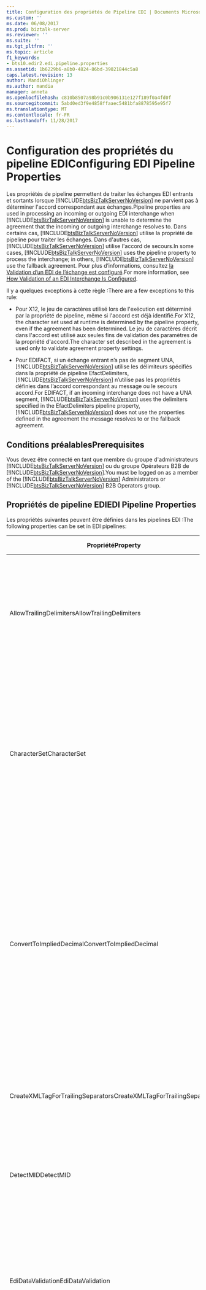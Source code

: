 ```yaml
---
title: Configuration des propriétés de Pipeline EDI | Documents Microsoft
ms.custom: ''
ms.date: 06/08/2017
ms.prod: biztalk-server
ms.reviewer: ''
ms.suite: ''
ms.tgt_pltfrm: ''
ms.topic: article
f1_keywords:
- bts10.edir2.edi.pipeline.properties
ms.assetid: 1b6229b6-a8b0-4824-86bd-39021844c5a8
caps.latest.revision: 13
author: MandiOhlinger
ms.author: mandia
manager: anneta
ms.openlocfilehash: c810b8507a98b91c0b906131e127f189f0a4fd0f
ms.sourcegitcommit: 5abd0ed3f9e4858ffaaec5481bfa8878595e95f7
ms.translationtype: MT
ms.contentlocale: fr-FR
ms.lasthandoff: 11/28/2017
---
```

# <a name="configuring-edi-pipeline-properties"></a><span data-ttu-id="10f08-102">Configuration des propriétés du pipeline EDI</span><span class="sxs-lookup"><span data-stu-id="10f08-102">Configuring EDI Pipeline Properties</span></span>
<span data-ttu-id="10f08-103">Les propriétés de pipeline permettent de traiter les échanges EDI entrants et sortants lorsque [!INCLUDE[btsBizTalkServerNoVersion](../includes/btsbiztalkservernoversion-md.md)] ne parvient pas à déterminer l'accord correspondant aux échanges.</span><span class="sxs-lookup"><span data-stu-id="10f08-103">Pipeline properties are used in processing an incoming or outgoing EDI interchange when [!INCLUDE[btsBizTalkServerNoVersion](../includes/btsbiztalkservernoversion-md.md)] is unable to determine the agreement that the incoming or outgoing interchange resolves to.</span></span> <span data-ttu-id="10f08-104">Dans certains cas, [!INCLUDE[btsBizTalkServerNoVersion](../includes/btsbiztalkservernoversion-md.md)] utilise la propriété de pipeline pour traiter les échanges. Dans d'autres cas, [!INCLUDE[btsBizTalkServerNoVersion](../includes/btsbiztalkservernoversion-md.md)] utilise l'accord de secours.</span><span class="sxs-lookup"><span data-stu-id="10f08-104">In some cases, [!INCLUDE[btsBizTalkServerNoVersion](../includes/btsbiztalkservernoversion-md.md)] uses the pipeline property to process the interchange; in others, [!INCLUDE[btsBizTalkServerNoVersion](../includes/btsbiztalkservernoversion-md.md)] use the fallback agreement.</span></span> <span data-ttu-id="10f08-105">Pour plus d’informations, consultez [la Validation d’un EDI de l’échange est configuré](../core/how-validation-of-an-edi-interchange-is-configured.md).</span><span class="sxs-lookup"><span data-stu-id="10f08-105">For more information, see [How Validation of an EDI Interchange Is Configured](../core/how-validation-of-an-edi-interchange-is-configured.md).</span></span>  
  
 <span data-ttu-id="10f08-106">Il y a quelques exceptions à cette règle :</span><span class="sxs-lookup"><span data-stu-id="10f08-106">There are a few exceptions to this rule:</span></span>  
  
-   <span data-ttu-id="10f08-107">Pour X12, le jeu de caractères utilisé lors de l'exécution est déterminé par la propriété de pipeline, même si l'accord est déjà identifié.</span><span class="sxs-lookup"><span data-stu-id="10f08-107">For X12, the character set used at runtime is determined by the pipeline property, even if the agreement has been determined.</span></span> <span data-ttu-id="10f08-108">Le jeu de caractères décrit dans l'accord est utilisé aux seules fins de validation des paramètres de la propriété d'accord.</span><span class="sxs-lookup"><span data-stu-id="10f08-108">The character set described in the agreement is used only to validate agreement property settings.</span></span>  
  
-   <span data-ttu-id="10f08-109">Pour EDIFACT, si un échange entrant n’a pas de segment UNA, [!INCLUDE[btsBizTalkServerNoVersion](../includes/btsbiztalkservernoversion-md.md)] utilise les délimiteurs spécifiés dans la propriété de pipeline EfactDelimiters, [!INCLUDE[btsBizTalkServerNoVersion](../includes/btsbiztalkservernoversion-md.md)] n’utilise pas les propriétés définies dans l’accord correspondant au message ou le secours accord.</span><span class="sxs-lookup"><span data-stu-id="10f08-109">For EDIFACT, if an incoming interchange does not have a UNA segment, [!INCLUDE[btsBizTalkServerNoVersion](../includes/btsbiztalkservernoversion-md.md)] uses the delimiters specified in the EfactDelimiters pipeline property, [!INCLUDE[btsBizTalkServerNoVersion](../includes/btsbiztalkservernoversion-md.md)] does not use the properties defined in the agreement the message resolves to or the fallback agreement.</span></span>  
  
## <a name="prerequisites"></a><span data-ttu-id="10f08-110">Conditions préalables</span><span class="sxs-lookup"><span data-stu-id="10f08-110">Prerequisites</span></span>  
 <span data-ttu-id="10f08-111">Vous devez être connecté en tant que membre du groupe d'administrateurs [!INCLUDE[btsBizTalkServerNoVersion](../includes/btsbiztalkservernoversion-md.md)] ou du groupe Opérateurs B2B de  [!INCLUDE[btsBizTalkServerNoVersion](../includes/btsbiztalkservernoversion-md.md)].</span><span class="sxs-lookup"><span data-stu-id="10f08-111">You must be logged on as a member of the [!INCLUDE[btsBizTalkServerNoVersion](../includes/btsbiztalkservernoversion-md.md)] Administrators or [!INCLUDE[btsBizTalkServerNoVersion](../includes/btsbiztalkservernoversion-md.md)] B2B Operators group.</span></span>  
  
## <a name="edi-pipeline-properties"></a><span data-ttu-id="10f08-112">Propriétés de pipeline EDI</span><span class="sxs-lookup"><span data-stu-id="10f08-112">EDI Pipeline Properties</span></span>  
 <span data-ttu-id="10f08-113">Les propriétés suivantes peuvent être définies dans les pipelines EDI :</span><span class="sxs-lookup"><span data-stu-id="10f08-113">The following properties can be set in EDI pipelines:</span></span>  
  
|<span data-ttu-id="10f08-114">Propriété</span><span class="sxs-lookup"><span data-stu-id="10f08-114">Property</span></span>|<span data-ttu-id="10f08-115">Utiliser</span><span class="sxs-lookup"><span data-stu-id="10f08-115">Use</span></span>|<span data-ttu-id="10f08-116">Valeurs</span><span class="sxs-lookup"><span data-stu-id="10f08-116">Values</span></span>|<span data-ttu-id="10f08-117">Pipeline - Étape</span><span class="sxs-lookup"><span data-stu-id="10f08-117">Pipeline - Stage</span></span>|  
|--------------|---------|------------|-----------------------|  
|<span data-ttu-id="10f08-118">AllowTrailingDelimiters</span><span class="sxs-lookup"><span data-stu-id="10f08-118">AllowTrailingDelimiters</span></span>|<span data-ttu-id="10f08-119">Génère des séparateurs de fin sur l'échange reçu.</span><span class="sxs-lookup"><span data-stu-id="10f08-119">Generates trailing separators on the interchange received.</span></span>|<span data-ttu-id="10f08-120">False (valeur par défaut)</span><span class="sxs-lookup"><span data-stu-id="10f08-120">False (default)</span></span><br /><br /> <span data-ttu-id="10f08-121">True</span><span class="sxs-lookup"><span data-stu-id="10f08-121">True</span></span>|<span data-ttu-id="10f08-122">EdiReceive - Désassembler</span><span class="sxs-lookup"><span data-stu-id="10f08-122">EdiReceive- Disassemble</span></span><br /><br /> <span data-ttu-id="10f08-123">AS2EdiReceive - Désassembler</span><span class="sxs-lookup"><span data-stu-id="10f08-123">AS2EdiReceive -Disassemble</span></span><br /><br /> <span data-ttu-id="10f08-124">EdiSend - Assembler</span><span class="sxs-lookup"><span data-stu-id="10f08-124">EdiSend - Assemble</span></span><br /><br /> <span data-ttu-id="10f08-125">AS2EdiSend - Assembler</span><span class="sxs-lookup"><span data-stu-id="10f08-125">AS2EdiSend - Assemble</span></span>|  
|<span data-ttu-id="10f08-126">CharacterSet</span><span class="sxs-lookup"><span data-stu-id="10f08-126">CharacterSet</span></span>|<span data-ttu-id="10f08-127">Spécifie le jeu de caractères à utiliser lors de la validation des échanges EDI sortants au moment de l'exécution.</span><span class="sxs-lookup"><span data-stu-id="10f08-127">Specifies the character set to be used during run-time validation of outgoing EDI interchanges.</span></span><br /><br /> <span data-ttu-id="10f08-128">Cette propriété est utilisée pour le traitement des échanges X12 uniquement, pas pour les échanges EDIFACT.</span><span class="sxs-lookup"><span data-stu-id="10f08-128">This property is used for X12 processing only, not for EDIFACT.</span></span>|<span data-ttu-id="10f08-129">UTF8 (valeur par défaut)</span><span class="sxs-lookup"><span data-stu-id="10f08-129">UTF8 (default)</span></span><br /><br /> <span data-ttu-id="10f08-130">Basic</span><span class="sxs-lookup"><span data-stu-id="10f08-130">Basic</span></span><br /><br /> <span data-ttu-id="10f08-131">Étendue</span><span class="sxs-lookup"><span data-stu-id="10f08-131">Extended</span></span>|<span data-ttu-id="10f08-132">EdiReceive - désassembler</span><span class="sxs-lookup"><span data-stu-id="10f08-132">EdiReceive - Disassemble</span></span><br /><br /> <span data-ttu-id="10f08-133">AS2EdiReceive - Désassembler</span><span class="sxs-lookup"><span data-stu-id="10f08-133">AS2EdiReceive -Disassemble</span></span><br /><br /> <span data-ttu-id="10f08-134">EdiSend - Assembler</span><span class="sxs-lookup"><span data-stu-id="10f08-134">EdiSend - Assemble</span></span><br /><br /> <span data-ttu-id="10f08-135">AS2EdiSend - Assembler</span><span class="sxs-lookup"><span data-stu-id="10f08-135">AS2EdiSend - Assemble</span></span>|  
|<span data-ttu-id="10f08-136">ConvertToImpliedDecimal</span><span class="sxs-lookup"><span data-stu-id="10f08-136">ConvertToImpliedDecimal</span></span>|<span data-ttu-id="10f08-137">Dans le cas d'un échange entrant, convertit un nombre EDI spécifié au format Nn en une valeur numérique de base 10 dans le fichier XML intermédiaire dans BizTalk Server.</span><span class="sxs-lookup"><span data-stu-id="10f08-137">For an incoming interchange, converts an EDI number that is specified with the format Nn into a base-10 numeric value in the intermediate XML in BizTalk Server.</span></span><br /><br /> <span data-ttu-id="10f08-138">Cette propriété est utilisée pour le traitement des échanges X12 uniquement, pas pour les échanges EDIFACT.</span><span class="sxs-lookup"><span data-stu-id="10f08-138">This property is used for X12 processing only, not for EDIFACT.</span></span>|<span data-ttu-id="10f08-139">False (valeur par défaut)</span><span class="sxs-lookup"><span data-stu-id="10f08-139">False (default)</span></span><br /><br /> <span data-ttu-id="10f08-140">True</span><span class="sxs-lookup"><span data-stu-id="10f08-140">True</span></span>|<span data-ttu-id="10f08-141">EdiReceive - désassembler</span><span class="sxs-lookup"><span data-stu-id="10f08-141">EdiReceive - Disassemble</span></span><br /><br /> <span data-ttu-id="10f08-142">AS2EdiReceive - désassembler</span><span class="sxs-lookup"><span data-stu-id="10f08-142">AS2EdiReceive - Disassemble</span></span>|  
|<span data-ttu-id="10f08-143">CreateXMLTagForTrailingSeparators</span><span class="sxs-lookup"><span data-stu-id="10f08-143">CreateXMLTagForTrailingSeparators</span></span>|<span data-ttu-id="10f08-144">Crée des balises XML vides pour chacun des séparateurs de fin (si vous avez défini **AllowTrailingDelimiters** sur true).</span><span class="sxs-lookup"><span data-stu-id="10f08-144">Creates empty XML tags for each of the trailing separators (if you have set **AllowTrailingDelimiters** to true).</span></span>|<span data-ttu-id="10f08-145">False (valeur par défaut)</span><span class="sxs-lookup"><span data-stu-id="10f08-145">False (default)</span></span><br /><br /> <span data-ttu-id="10f08-146">True</span><span class="sxs-lookup"><span data-stu-id="10f08-146">True</span></span>|<span data-ttu-id="10f08-147">EdiReceive - désassembler</span><span class="sxs-lookup"><span data-stu-id="10f08-147">EdiReceive - Disassemble</span></span><br /><br /> <span data-ttu-id="10f08-148">AS2EdiReceive - désassembler</span><span class="sxs-lookup"><span data-stu-id="10f08-148">AS2EdiReceive - Disassemble</span></span>|  
|<span data-ttu-id="10f08-149">DetectMID</span><span class="sxs-lookup"><span data-stu-id="10f08-149">DetectMID</span></span>|<span data-ttu-id="10f08-150">Permet au Désassembleur EDI d'analyser plusieurs échanges dans un seul message.</span><span class="sxs-lookup"><span data-stu-id="10f08-150">Enables the EDI Disassembler to parse multiple interchanges in a single message.</span></span>|<span data-ttu-id="10f08-151">True (valeur par défaut)</span><span class="sxs-lookup"><span data-stu-id="10f08-151">True (default)</span></span><br /><br /> <span data-ttu-id="10f08-152">False</span><span class="sxs-lookup"><span data-stu-id="10f08-152">False</span></span>|<span data-ttu-id="10f08-153">EdiReceive - désassembler</span><span class="sxs-lookup"><span data-stu-id="10f08-153">EdiReceive - Disassemble</span></span><br /><br /> <span data-ttu-id="10f08-154">AS2EdiReceive - désassembler</span><span class="sxs-lookup"><span data-stu-id="10f08-154">AS2EdiReceive - Disassemble</span></span>|  
|<span data-ttu-id="10f08-155">EdiDataValidation</span><span class="sxs-lookup"><span data-stu-id="10f08-155">EdiDataValidation</span></span>|<span data-ttu-id="10f08-156">Active la validation de type EDI (éléments de données) pour les échanges EDI sortants, mais aussi la validation de la longueur de champ, le caractère facultatif et le nombre de répétitions.</span><span class="sxs-lookup"><span data-stu-id="10f08-156">Enables EDI type (data elements) validation of outgoing EDI interchanges, including validation of field length, optionality, and repeat count in addition to EDI data element validation.</span></span>|<span data-ttu-id="10f08-157">True (valeur par défaut)</span><span class="sxs-lookup"><span data-stu-id="10f08-157">True (default)</span></span><br /><br /> <span data-ttu-id="10f08-158">False</span><span class="sxs-lookup"><span data-stu-id="10f08-158">False</span></span>|<span data-ttu-id="10f08-159">EdiReceive - désassembler</span><span class="sxs-lookup"><span data-stu-id="10f08-159">EdiReceive - Disassemble</span></span><br /><br /> <span data-ttu-id="10f08-160">AS2EdiReceive - désassembler</span><span class="sxs-lookup"><span data-stu-id="10f08-160">AS2EdiReceive - Disassemble</span></span><br /><br /> <span data-ttu-id="10f08-161">EdiSend - Assembler</span><span class="sxs-lookup"><span data-stu-id="10f08-161">EdiSend - Assemble</span></span><br /><br /> <span data-ttu-id="10f08-162">AS2EdiSend - Assembler</span><span class="sxs-lookup"><span data-stu-id="10f08-162">AS2EdiSend - Assemble</span></span>|  
|<span data-ttu-id="10f08-163">EfactDelimiters</span><span class="sxs-lookup"><span data-stu-id="10f08-163">EfactDelimiters</span></span>|<span data-ttu-id="10f08-164">Indique les délimiteurs à utiliser dans le cadre du traitement d'un échange entrant.</span><span class="sxs-lookup"><span data-stu-id="10f08-164">Indicates the delimiters to be used in processing an incoming interchange.</span></span> <span data-ttu-id="10f08-165">Cette propriété est utilisée si un échange entrant n'a pas de segment UNA.</span><span class="sxs-lookup"><span data-stu-id="10f08-165">Used if an incoming interchange does not have a UNA segment.</span></span><br /><br /> <span data-ttu-id="10f08-166">Les délimiteurs sont les suivants :</span><span class="sxs-lookup"><span data-stu-id="10f08-166">The delimiters include the following:</span></span><br /><br /> <span data-ttu-id="10f08-167">-UNA1 (séparateur d’éléments de données composant)</span><span class="sxs-lookup"><span data-stu-id="10f08-167">-   UNA1 (Component data element separator)</span></span><br /><span data-ttu-id="10f08-168">-UNA2 (séparateur d’éléments de données)</span><span class="sxs-lookup"><span data-stu-id="10f08-168">-   UNA2 (Data element separator)</span></span><br /><span data-ttu-id="10f08-169">-UNA3 (notation décimale)</span><span class="sxs-lookup"><span data-stu-id="10f08-169">-   UNA3 (Decimal notation)</span></span><br /><span data-ttu-id="10f08-170">-UNA4 (indicateur de version)</span><span class="sxs-lookup"><span data-stu-id="10f08-170">-   UNA4 (Release indicator)</span></span><br /><span data-ttu-id="10f08-171">-UNA5 (séparateur de répétition)</span><span class="sxs-lookup"><span data-stu-id="10f08-171">-   UNA5 (Repetition separator)</span></span><br /><span data-ttu-id="10f08-172">-UNA6 (terminateur de Segment) **Remarque :** cette propriété est utilisée pour EDIFACT, le traitement uniquement, pas pour X12.</span><span class="sxs-lookup"><span data-stu-id="10f08-172">-   UNA6 (Segment terminator) **Note:**  This property is used for EDIFACT processing only, not for X12.</span></span>|<span data-ttu-id="10f08-173">0x3A, 0x2B, 0x2C, 0x3F, 0x20, 0x27 (valeurs par défaut)</span><span class="sxs-lookup"><span data-stu-id="10f08-173">0x3A, 0x2B, 0x2C, 0x3F, 0x20, 0x27 (defaults)</span></span>|<span data-ttu-id="10f08-174">EdiReceive - désassembler</span><span class="sxs-lookup"><span data-stu-id="10f08-174">EdiReceive - Disassemble</span></span><br /><br /> <span data-ttu-id="10f08-175">AS2EdiReceive - désassembler</span><span class="sxs-lookup"><span data-stu-id="10f08-175">AS2EdiReceive - Disassemble</span></span>|  
<span data-ttu-id="10f08-176">IgnoreMessageEncoding</span><span class="sxs-lookup"><span data-stu-id="10f08-176">IgnoreMessageEncoding</span></span>|<span data-ttu-id="10f08-177">Spécifie que le composant BatchMarker ne définira pas EDI. Propriété de contexte Type_codage \<X12\> ou \<EDIFACT\>.</span><span class="sxs-lookup"><span data-stu-id="10f08-177">Specifies that the BatchMarker component will not set the EDI.EncodingType context property to \<X12\> or \<EDIFACT\>.</span></span> <span data-ttu-id="10f08-178">Cette propriété s'applique aux pipelines personnalisés utilisés dans le cadre du traitement des messages non-EDI.</span><span class="sxs-lookup"><span data-stu-id="10f08-178">This applies to custom pipelines when processing non-EDI messages.</span></span>|<span data-ttu-id="10f08-179">False (valeur par défaut)</span><span class="sxs-lookup"><span data-stu-id="10f08-179">False (default)</span></span><br /><br /> <span data-ttu-id="10f08-180">True</span><span class="sxs-lookup"><span data-stu-id="10f08-180">True</span></span>|<span data-ttu-id="10f08-181">EdiReceive - RésoudreTiers</span><span class="sxs-lookup"><span data-stu-id="10f08-181">EdiReceive - ResolveParty</span></span><br /><br /> <span data-ttu-id="10f08-182">AS2EdiReceive - RésoudreTiers</span><span class="sxs-lookup"><span data-stu-id="10f08-182">AS2EdiReceive - ResolveParty</span></span>|  
|<span data-ttu-id="10f08-183">MaskSecurityInformation</span><span class="sxs-lookup"><span data-stu-id="10f08-183">MaskSecurityInformation</span></span>|<span data-ttu-id="10f08-184">Masque les informations de sécurité d'autorisation/de mot de passe dans la propriété de contexte d'un échange EDI entrant afin d'empêcher toute divulgation d'informations.</span><span class="sxs-lookup"><span data-stu-id="10f08-184">Mask authorization/password security information in the context property of an incoming EDI interchange to prevent information disclosure.</span></span> <span data-ttu-id="10f08-185">Cette propriété s'applique aux champs ISA1, ISA2, ISA3 et ISA4 pour les échanges X12, et aux champs UNB6 pour les échanges EDIFACT.</span><span class="sxs-lookup"><span data-stu-id="10f08-185">Applies to the ISA1, ISA2, ISA3, and ISA4 fields for X12 interchanges; and the UNB6 fields for EDIFACT interchanges.</span></span>|<span data-ttu-id="10f08-186">True (valeur par défaut)</span><span class="sxs-lookup"><span data-stu-id="10f08-186">True (default)</span></span><br /><br /> <span data-ttu-id="10f08-187">False</span><span class="sxs-lookup"><span data-stu-id="10f08-187">False</span></span>|<span data-ttu-id="10f08-188">EdiReceive - désassembler</span><span class="sxs-lookup"><span data-stu-id="10f08-188">EdiReceive - Disassemble</span></span><br /><br /> <span data-ttu-id="10f08-189">AS2EdiReceive - désassembler</span><span class="sxs-lookup"><span data-stu-id="10f08-189">AS2EdiReceive - Disassemble</span></span>|  
|<span data-ttu-id="10f08-190">PreserveInterchange</span><span class="sxs-lookup"><span data-stu-id="10f08-190">PreserveInterchange</span></span>|<span data-ttu-id="10f08-191">Spécifie qu'un lot reçu sera traité sous forme d'unité globale.</span><span class="sxs-lookup"><span data-stu-id="10f08-191">Specifies that a batch received will be processed as a single unit.</span></span>|<span data-ttu-id="10f08-192">False (valeur par défaut)</span><span class="sxs-lookup"><span data-stu-id="10f08-192">False (default)</span></span><br /><br /> <span data-ttu-id="10f08-193">True</span><span class="sxs-lookup"><span data-stu-id="10f08-193">True</span></span>|<span data-ttu-id="10f08-194">EdiReceive - désassembler</span><span class="sxs-lookup"><span data-stu-id="10f08-194">EdiReceive - Disassemble</span></span><br /><br /> <span data-ttu-id="10f08-195">AS2EdiReceive - désassembler</span><span class="sxs-lookup"><span data-stu-id="10f08-195">AS2EdiReceive - Disassemble</span></span>|  
|<span data-ttu-id="10f08-196">RouteAckOn2WayPort</span><span class="sxs-lookup"><span data-stu-id="10f08-196">RouteAckOn2WayPort</span></span>|<span data-ttu-id="10f08-197">Renvoie un accusé de réception EDI via la connexion ouverte d'un port de réception bidirectionnel de requête-réponse.</span><span class="sxs-lookup"><span data-stu-id="10f08-197">Returns an EDI acknowledgment over the open connection of a two-way request-response receive port.</span></span>|<span data-ttu-id="10f08-198">True (valeur par défaut)</span><span class="sxs-lookup"><span data-stu-id="10f08-198">True (default)</span></span><br /><br /> <span data-ttu-id="10f08-199">False</span><span class="sxs-lookup"><span data-stu-id="10f08-199">False</span></span>|<span data-ttu-id="10f08-200">EdiReceive - désassembler</span><span class="sxs-lookup"><span data-stu-id="10f08-200">EdiReceive - Disassemble</span></span><br /><br /> <span data-ttu-id="10f08-201">AS2EdiReceive - désassembler</span><span class="sxs-lookup"><span data-stu-id="10f08-201">AS2EdiReceive - Disassemble</span></span>|  
|<span data-ttu-id="10f08-202">UseDotAsDecimalSeperator</span><span class="sxs-lookup"><span data-stu-id="10f08-202">UseDotAsDecimalSeperator</span></span>|<span data-ttu-id="10f08-203">Lorsque cette propriété a la valeur True, l’EDI pipeline de réception utilise une notation décimale de «. »</span><span class="sxs-lookup"><span data-stu-id="10f08-203">When set to True, the EDI receive pipeline uses a decimal notation of “.”</span></span> <span data-ttu-id="10f08-204">au lieu de la notation décimale du document entrant.</span><span class="sxs-lookup"><span data-stu-id="10f08-204">instead of the decimal notation of the incoming document.</span></span>|<span data-ttu-id="10f08-205">False (valeur par défaut)</span><span class="sxs-lookup"><span data-stu-id="10f08-205">False (default)</span></span><br /><br /> <span data-ttu-id="10f08-206">True</span><span class="sxs-lookup"><span data-stu-id="10f08-206">True</span></span>|<span data-ttu-id="10f08-207">EdiReceive-désassembler</span><span class="sxs-lookup"><span data-stu-id="10f08-207">EdiReceive – Disassemble</span></span><br /><br /> <span data-ttu-id="10f08-208">AS2EdiReceive - désassembler</span><span class="sxs-lookup"><span data-stu-id="10f08-208">AS2EdiReceive - Disassemble</span></span>|  
|<span data-ttu-id="10f08-209">UseIsa11AsRepetitionSeparator</span><span class="sxs-lookup"><span data-stu-id="10f08-209">UseIsa11AsRepetitionSeparator</span></span>|<span data-ttu-id="10f08-210">Spécifie l'utilisation d'ISA11 comme séparateur de répétition au lieu d'un identificateur standard.</span><span class="sxs-lookup"><span data-stu-id="10f08-210">Specifies that ISA11 is used as a Repetition separator instead of a Standard identifier.</span></span> <span data-ttu-id="10f08-211">**Remarque :** cette propriété est utilisée pour X12 traitement uniquement, pas pour EDIFACT.</span><span class="sxs-lookup"><span data-stu-id="10f08-211">**Note:**  This property is used for X12 processing only, not for EDIFACT.</span></span>|<span data-ttu-id="10f08-212">False (valeur par défaut)</span><span class="sxs-lookup"><span data-stu-id="10f08-212">False (default)</span></span><br /><br /> <span data-ttu-id="10f08-213">True</span><span class="sxs-lookup"><span data-stu-id="10f08-213">True</span></span>|<span data-ttu-id="10f08-214">EdiReceive - désassembler</span><span class="sxs-lookup"><span data-stu-id="10f08-214">EdiReceive - Disassemble</span></span><br /><br /> <span data-ttu-id="10f08-215">AS2EdiReceive - désassembler</span><span class="sxs-lookup"><span data-stu-id="10f08-215">AS2EdiReceive - Disassemble</span></span>|  
|<span data-ttu-id="10f08-216">XmlSchemaValidation</span><span class="sxs-lookup"><span data-stu-id="10f08-216">XmlSchemaValidation</span></span>|<span data-ttu-id="10f08-217">Permet la validation étendue (BTS-XSD) des échanges EDI sortants.</span><span class="sxs-lookup"><span data-stu-id="10f08-217">Enables extended (BTS-XSD) validation of outgoing EDI interchanges.</span></span> <span data-ttu-id="10f08-218">Cette propriété s'applique uniquement si le schéma a été personnalisé à l'aide d'éléments d'un type de données autre qu'EDI.</span><span class="sxs-lookup"><span data-stu-id="10f08-218">This applies only if the schema has been customized with elements whose data type is not an EDI data type.</span></span> <span data-ttu-id="10f08-219">Ces éléments ajoutés ne sont pas destinés à être validés via la validation EDI. Ils sont donc soumis à la validation étendue.</span><span class="sxs-lookup"><span data-stu-id="10f08-219">These added elements are not be validated by EDI validation, so will be covered by extended validation.</span></span>|<span data-ttu-id="10f08-220">False (valeur par défaut)</span><span class="sxs-lookup"><span data-stu-id="10f08-220">False (default)</span></span><br /><br /> <span data-ttu-id="10f08-221">True</span><span class="sxs-lookup"><span data-stu-id="10f08-221">True</span></span>|<span data-ttu-id="10f08-222">EdiReceive - désassembler</span><span class="sxs-lookup"><span data-stu-id="10f08-222">EdiReceive - Disassemble</span></span><br /><br /> <span data-ttu-id="10f08-223">AS2EdiReceive - désassembler</span><span class="sxs-lookup"><span data-stu-id="10f08-223">AS2EdiReceive - Disassemble</span></span><br /><br /> <span data-ttu-id="10f08-224">EdiSend - Assembler</span><span class="sxs-lookup"><span data-stu-id="10f08-224">EdiSend - Assemble</span></span><br /><br /> <span data-ttu-id="10f08-225">AS2EdiSend - Assembler</span><span class="sxs-lookup"><span data-stu-id="10f08-225">AS2EdiSend - Assemble</span></span>|  
  
### <a name="to-set-a-pipeline-property"></a><span data-ttu-id="10f08-226">Pour définir une propriété de pipeline</span><span class="sxs-lookup"><span data-stu-id="10f08-226">To set a pipeline property</span></span>  
  
1.  <span data-ttu-id="10f08-227">Dans [!INCLUDE[btsBizTalkServerNoVersion](../includes/btsbiztalkservernoversion-md.md)] Console d’Administration, cliquez sur l’emplacement de réception port d’envoi ou à l’aide du pipeline que vous souhaitez définir les propriétés de, puis cliquez sur **propriétés**.</span><span class="sxs-lookup"><span data-stu-id="10f08-227">In [!INCLUDE[btsBizTalkServerNoVersion](../includes/btsbiztalkservernoversion-md.md)] Administration Console, right-click the receive location or send port using the pipeline that you want to set properties for, and then click **Properties**.</span></span>  
  
2.  <span data-ttu-id="10f08-228">Cliquez sur le bouton représentant des points de suspension (…) en regard du pipeline pour lequel définir les propriétés.</span><span class="sxs-lookup"><span data-stu-id="10f08-228">Click the ellipsis button (…) next to the pipeline that you want to set properties for.</span></span>  
  
3.  <span data-ttu-id="10f08-229">Dans le **configurer le Pipeline** boîte de dialogue, entrez la valeur de la propriété, puis cliquez sur **OK**.</span><span class="sxs-lookup"><span data-stu-id="10f08-229">In the **Configure Pipeline** dialog box, enter the value for the property, and then click **OK**.</span></span>  
  
## <a name="see-also"></a><span data-ttu-id="10f08-230">Voir aussi</span><span class="sxs-lookup"><span data-stu-id="10f08-230">See Also</span></span>  
 [<span data-ttu-id="10f08-231">Configuration de la validation d’un échange EDI</span><span class="sxs-lookup"><span data-stu-id="10f08-231">How Validation of an EDI Interchange Is Configured</span></span>](../core/how-validation-of-an-edi-interchange-is-configured.md)